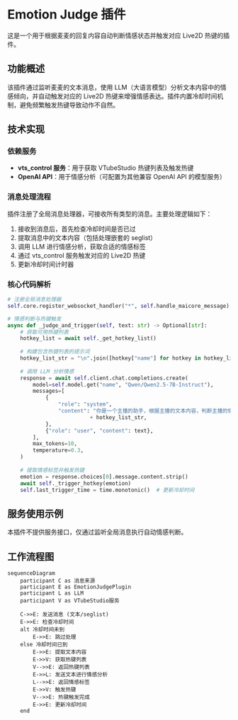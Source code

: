 # Emotion Judge 插件

这是一个用于根据麦麦的回复内容自动判断情感状态并触发对应 Live2D 热键的插件。

## 功能概述

该插件通过监听麦麦的文本消息，使用 LLM（大语言模型）分析文本内容中的情感倾向，并自动触发对应的 Live2D 热键来增强情感表达。插件内置冷却时间机制，避免频繁触发热键导致动作不自然。

## 技术实现

### 依赖服务

- **vts_control 服务**：用于获取 VTubeStudio 热键列表及触发热键
- **OpenAI API**：用于情感分析（可配置为其他兼容 OpenAI API 的模型服务）

### 消息处理流程

插件注册了全局消息处理器，可接收所有类型的消息。主要处理逻辑如下：

1. 接收到消息后，首先检查冷却时间是否已过
2. 提取消息中的文本内容（包括处理嵌套的 seglist）
3. 调用 LLM 进行情感分析，获取合适的情感标签
4. 通过 vts_control 服务触发对应的 Live2D 热键
5. 更新冷却时间计时器

### 核心代码解析

```python
# 注册全局消息处理器
self.core.register_websocket_handler("*", self.handle_maicore_message)

# 情感判断与热键触发
async def _judge_and_trigger(self, text: str) -> Optional[str]:
    # 获取可用热键列表
    hotkey_list = await self._get_hotkey_list()
    
    # 构建包含热键列表的提示词
    hotkey_list_str = "\n".join([hotkey["name"] for hotkey in hotkey_list])
    
    # 调用 LLM 分析情感
    response = await self.client.chat.completions.create(
        model=self.model.get("name", "Qwen/Qwen2.5-7B-Instruct"),
        messages=[
            {
                "role": "system",
                "content": "你是一个主播的助手，根据主播的文本内容，判断主播的情感状态..."
                          + hotkey_list_str,
            },
            {"role": "user", "content": text},
        ],
        max_tokens=10,
        temperature=0.3,
    )
    
    # 提取情感标签并触发热键
    emotion = response.choices[0].message.content.strip()
    await self._trigger_hotkey(emotion)
    self.last_trigger_time = time.monotonic()  # 更新冷却时间
```

## 服务使用示例

本插件不提供服务接口，仅通过监听全局消息执行自动情感判断。

## 工作流程图

```mermaid
sequenceDiagram
    participant C as 消息来源
    participant E as EmotionJudgePlugin
    participant L as LLM
    participant V as VTubeStudio服务

    C->>E: 发送消息 (文本/seglist)
    E->>E: 检查冷却时间
    alt 冷却时间未到
        E->>E: 跳过处理
    else 冷却时间已到
        E->>E: 提取文本内容
        E->>V: 获取热键列表
        V-->>E: 返回热键列表
        E->>L: 发送文本进行情感分析
        L-->>E: 返回情感标签
        E->>V: 触发热键
        V-->>E: 热键触发完成
        E->>E: 更新冷却时间
    end
```
